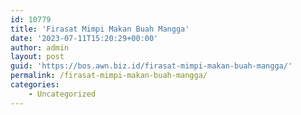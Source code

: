 ```yaml
---
id: 10779
title: 'Firasat Mimpi Makan Buah Mangga'
date: '2023-07-11T15:20:29+00:00'
author: admin
layout: post
guid: 'https://bos.awn.biz.id/firasat-mimpi-makan-buah-mangga/'
permalink: /firasat-mimpi-makan-buah-mangga/
categories:
    - Uncategorized
---
```


